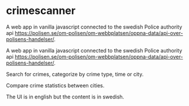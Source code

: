 # crimescanner
A web app in vanilla javascript connected to the swedish Police authority api https://polisen.se/om-polisen/om-webbplatsen/oppna-data/api-over-polisens-handelser/.

A web app in vanilla javascript connected to the swedish Police authority api https://polisen.se/om-polisen/om-webbplatsen/oppna-data/api-over-polisens-handelser/. 

Search for crimes, categorize by crime type, time or city.

Compare crime statistics between cities.

The UI is in english but the content is in swedish.
